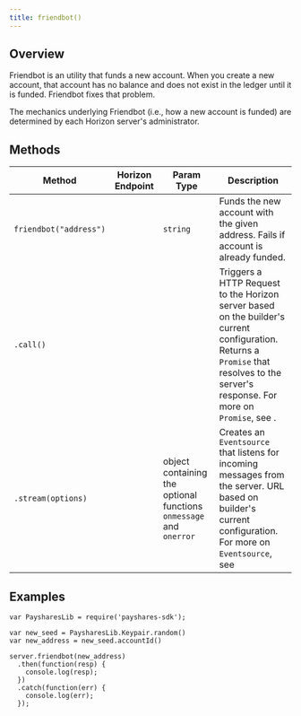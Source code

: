 ```yaml
---
title: friendbot()
---
```


## Overview

Friendbot is an utility that funds a new account.  When you create a new account, that account has no balance and does not exist in the ledger until it is funded.  Friendbot fixes that problem.

The mechanics underlying Friendbot (i.e., how a new account is funded) are determined by each Horizon server's administrator.

## Methods

| Method | Horizon Endpoint | Param Type | Description |
| --- | --- | --- | --- |
| `friendbot("address")` | | `string` | Funds the new account with the given address.  Fails if account is already funded. |
| `.call()` |  | | Triggers a HTTP Request to the Horizon server based on the builder's current configuration.  Returns a `Promise` that resolves to the server's response.  For more on `Promise`, see []().|
| `.stream(options)` | | object containing the optional functions `onmessage` and `onerror` | Creates an `Eventsource` that listens for incoming messages from the server.  URL based on builder's current configuration.  For more on `Eventsource`, see []() |


## Examples

```
var PaysharesLib = require('payshares-sdk');

var new_seed = PaysharesLib.Keypair.random()
var new_address = new_seed.accountId()

server.friendbot(new_address)
  .then(function(resp) {
    console.log(resp);
  })
  .catch(function(err) {
    console.log(err);
  });
